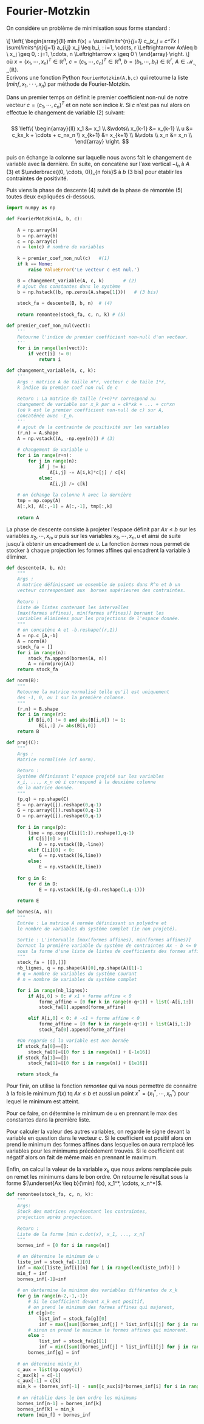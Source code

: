 # Fourier-Motzkin

On considère un problème de minimisation sous forme standard : <br>
<br>
\\[
\left\{
    \begin{array}{ll}
        min f(x) = \sum\limits^{n}_{j=1} c_jx_j = c^Tx \\
        \sum\limits^{n}_{j=1} a_{i,j} x_j \leq b_i, \: i=1, \cdots, r \Leftrightarrow Ax\leq b \\
        x_j \geq 0, \: j=1, \cdots, n \Leftrightarrow x \geq 0 \\
    \end{array}
\right.
\\]
<br>
où $x= (x_1, \cdots, x_n)^T \in \mathbb{R}^n, \: c=(c_1, \cdots, c_n)^T \in \mathbb{R}^n,\: b=(b_1, \cdots, b_r) \in \mathbb{R}^r, \: A \in \mathcal{M_{r,n}}(\mathbb{R})$.<br>
Ecrivons une fonction Python `FourierMotzkin(A,b,c)` qui retourne la liste $(min f, x_1, · · · , x_n)$
par méthode de Fourier-Motzkin.

Dans un premier temps on définit le premier coefficient non-nul de notre vecteur $c=(c_1, \cdots, c_n)^T$ et on note son indice $k$. Si $c$ n'est pas nul alors on effectue le changement de variable (2) suivant: <br>
<br>
$$
\left\{
    \begin{array}{ll}
        x_1 &= x_1 \\
            &\vdots\\
        x_{k-1} &= x_{k-1} \\
        u &= c_kx_k + \cdots + c_nx_n \\
        x_{k+1} &= x_{k+1} \\
            &\vdots \\
        x_n &= x_n \\
    \end{array}
\right.
$$
<br>
puis on échange la colonne sur laquelle nous avons fait le changement de variable avec la dernière. En suite, on concatène sur l'axe vertical $-I_n$ à $A$ (3) et $\underbrace{(0, \cdots, 0)}_{n fois}$ à $b$ (3 bis) pour établir les contraintes de positivité.

Puis viens la phase de descente (4) suivit de la phase de rémontée (5) toutes deux expliquées ci-dessous.


```python
import numpy as np
```


```python
def FourierMotzkin(A, b, c):
    
    A = np.array(A)
    b = np.array(b)
    c = np.array(c)
    n = len(c) # nombre de variables
    
    k = premier_coef_non_nul(c)   #(1)
    if k == None:
        raise ValueError('Le vecteur c est nul.')

    B = changement_variable(A, c, k)       # (2)
    # ajout des constantes dans le système
    b = np.hstack((b, np.zeros(A.shape[1])))   # (3 bis)
    
    stock_fa = descente(B, b, n)  # (4)
    
    return remontee(stock_fa, c, n, k) # (5)
```


```python
def premier_coef_non_nul(vect):
    '''
    Retourne l'indice du premier coefficient non-null d'un vecteur.
    '''
    for i in range(len(vect)):
        if vect[i] != 0:
            return i
```


```python
def changement_variable(A, c, k):
    '''
    Args : matrice A de taille n*r, vecteur c de taile 1*r, 
    k indice du premier coef non nul de c
    
    Return : La matrice de taille (r+n)*r correspond au
    changement de variable sur x_k par u = ck*xk + ... + cn*xn 
    (où k est le premier coefficient non-null de c) sur A, 
    concaténée avec -I_n.
    '''
    # ajout de la contrainte de positivité sur les variables
    (r,n) = A.shape
    A = np.vstack((A, -np.eye(n))) # (3)
    
    # changement de variable u
    for i in range(r+n):
        for j in range(n):
            if j != k:
                A[i,j] -= A[i,k]*c[j] / c[k]
            else:
                A[i,j] /= c[k]
    
    # on échange la colonne k avec la dernière 
    tmp = np.copy(A)
    A[:,k], A[:,-1] = A[:,-1], tmp[:,k]
    
    return A
```

La phase de descente consiste à projeter l'espace définit par $Ax \leq b$ sur les variables $x_2, \cdots, x_n, u$ puis sur les variables $x_3, \cdots, x_n, u$ et ainsi de suite jusqu'à obtenir un encadrement de $u$. La fonction *bornes* nous permet de stocker à chaque projection les formes affines qui encadrent la variable à éliminer.


```python
def descente(A, b, n):
    """
    Args :
    A matrice définissant un ensemble de points dans R^n et b un 
    vecteur correspondant aux  bornes supérieures des contraintes.
    
    Return :
    Liste de listes contenant les intervalles 
    [max(formes affines), min(formes affines)] bornant les 
    variables éliminées pour les projections de l'espace donnée.
    """
    # on concatène A et -b.reshape((r,1))
    A = np.c_[A,-b]
    A = norm(A)
    stock_fa = []
    for i in range(n):
        stock_fa.append(bornes(A, n))
        A = norm(proj(A))
    return stock_fa
```


```python
def norm(B):
    """
    Retourne la matrice normalisé telle qu'il est uniquement 
    des -1, 0, ou 1 sur la première colonne.
    """
    (r,n) = B.shape
    for i in range(r):
        if B[i,0] != 0 and abs(B[i,0]) != 1:
            B[i,:] /= abs(B[i,0])
    return B
```


```python
def proj(C):
    """
    Args :
    Matrice normalisée (cf norm).
    
    Return :
    Système définissant l'espace projeté sur les variables 
    x_i, ..., x_n où i correspond à la deuxième colonne
    de la matrice donnée.
    """
    (p,q) = np.shape(C)
    E = np.array([]).reshape(0,q-1)
    G = np.array([]).reshape(0,q-1)
    D = np.array([]).reshape(0,q-1)
    
    for i in range(p):
        line = np.copy(C[i][1:]).reshape(1,q-1)
        if C[i][0] > 0:
            D = np.vstack((D,-line))
        elif C[i][0] < 0:
            G = np.vstack((G,line))
        else:
            E = np.vstack((E,line)) 
    
    for g in G:
        for d in D:
            E = np.vstack((E,(g-d).reshape(1,q-1)))
    
    return E
```


```python
def bornes(A, n):
    """
    Entrée : La matrice A normée définissant un polyèdre et 
    le nombre de variables du système complet (ie non projeté).

    Sortie : L'intervalle [max(formes affines), min(formes affines)] 
    bornant la première variable du système de contraintes Ax - b <= 0
    sous la forme d'une liste de listes de coefficients des formes affines.
    """
    stock_fa = [[],[]]
    nb_lignes, q = np.shape(A)[0],np.shape(A)[1]-1
    # q = nombre de variables du système courant
    # n = nombre de variables du système complet

    for i in range(nb_lignes):
        if A[i,0] > 0: # x1 + forme affine < 0
            forme_affine = [0 for k in range(n-q+1)] + list(-A[i,1:])
            stock_fa[1].append(forme_affine)

        elif A[i,0] < 0: # -x1 + forme affine < 0
            forme_affine = [0 for k in range(n-q+1)] + list(A[i,1:])
            stock_fa[0].append(forme_affine)

    #On regarde si la variable est non bornée
    if stock_fa[0]==[]:
        stock_fa[0]=[[0 for i in range(n)] + [-1e16]]
    if stock_fa[1]==[]:
        stock_fa[1]=[[0 for i in range(n)] + [1e16]]

    return stock_fa
```

Pour finir, on utilise la fonction *remontee* qui va nous permettre de connaitre à la fois le minimum $f(x)$ tq $Ax \leq b$ et aussi un point $x^*=(x_1^*, \cdots, x_n^*)$ pour lequel le minimum est atteint.

Pour ce faire, on détermine le minimum de $u$ en prennant le max des constantes dans la première liste.

Pour calculer la valeur des autres variables, on regarde le signe devant la variable en question dans le vecteur $c$. Si le coefficient est positif alors on prend le minimum des formes affines dans lesquelles on aura remplacé les variables pour les minimums précédement trouvés. Si le coefficient est négatif alors on fait de même mais en prennant le maximum.

Enfin, on calcul la valeur de la variable $x_k$ que nous avions remplacée puis on remet les minimums dans le bon ordre. On retourne le résultat sous la forme $(\underset{Ax \leq b}{\min} f(x), x_1^*, \cdots, x_n^*)$.


```python
def remontee(stock_fa, c, n, k):
    """
    Args:
    Stock des matrices représentant les contraintes,
    projection après projection.
    
    Return :
    Liste de la forme [min c.dot(x), x_1, ..., x_n]
    """
    bornes_inf = [0 for i in range(n)]

    # on détermine le minimum de u
    liste_inf = stock_fa[-1][0]
    inf = max([liste_inf[i][n] for i in range(len(liste_inf))] )
    min_f = inf
    bornes_inf[-1]=inf
    
    # on dertermine le minimum des variables différantes de x_k
    for g in range(n-2,-1,-1):
        # Si le coefficient devant x_k est positif, 
        # on prend le minimum des formes affines qui majorent,
        if c[g]>0:
            list_inf = stock_fa[g][0]
            inf = max([sum([bornes_inf[j] * list_inf[i][j] for j in range(n)]) + list_inf[i][n] for i in range(len(list_inf))])
        # sinon on prend le maximum le formes affines qui minorent.
        else :
            list_inf = stock_fa[g][1]
            inf = min([sum([bornes_inf[j] * list_inf[i][j] for j in range(n)]) + list_inf[i][n] for i in range(len(list_inf))])
        bornes_inf[g] = inf
    
    # on détermine min(x_k)
    c_aux = list(np.copy(c))
    c_aux[k] = c[-1]
    c_aux[-1] = c[k]
    min_k = (bornes_inf[-1] - sum([c_aux[i]*bornes_inf[i] for i in range(n-1)])) / c[k] 
    
    # on rétablie dans le bon ordre les minimums 
    bornes_inf[n-1] = bornes_inf[k]
    bornes_inf[k] = min_k
    return [min_f] + bornes_inf
```
